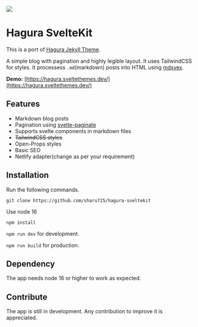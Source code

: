 [![](https://img.shields.io/badge/featured%20on-ST-brightgreen)](https://sveltethemes.dev)
# Hagura SvelteKit

This is a port of [Hagura Jekyll Theme](https://webjeda.com/hagura/).

A simple blog with pagination and highly legible layout. It uses TailwindCSS for styles. It processess `.md`(markdown) posts into HTML using [mdsvex](https://mdsvex.com/).

**Demo:** [https://hagura.sveltethemes.dev/](https://hagura.sveltethemes.dev/)

## Features

- Markdown blog posts
- Pagination using [svelte-paginate](https://www.npmjs.com/package/svelte-paginate)
- Supports svelte components in markdown files
- ~~TailwindCSS styles~~
- Open-Props styles
- Basic SEO
- Netlify adapter(change as per your requirement)

## Installation

Run the following commands.

`git clone https://github.com/sharu725/hagura-sveltekit`

Use node 16

`npm install`

`npm run dev` for development.

`npm run build` for production.

## Dependency

The app needs node 16 or higher to work as expected.

## Contribute

The app is still in development. Any contribution to improve it is appreciated.

